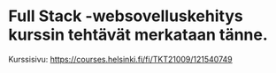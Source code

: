 # Full Stack -websovelluskehitys kurssin tehtävät merkataan tänne.
Kurssisivu: https://courses.helsinki.fi/fi/TKT21009/121540749
